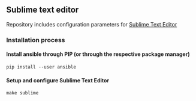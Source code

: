 ## Sublime text editor

Repository includes configuration parameters for [Sublime Text Editor](https://www.sublimetext.com)

### Installation process

#### Install ansible through PIP (or through the respective package manager)

```console
pip install --user ansible
```

#### Setup and configure Sublime Text Editor

```console
make sublime
```
